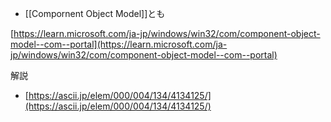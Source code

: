 - [[Compornent Object Model]]とも

[https://learn.microsoft.com/ja-jp/windows/win32/com/component-object-model--com--portal](https://learn.microsoft.com/ja-jp/windows/win32/com/component-object-model--com--portal)

解説
- [https://ascii.jp/elem/000/004/134/4134125/](https://ascii.jp/elem/000/004/134/4134125/)
